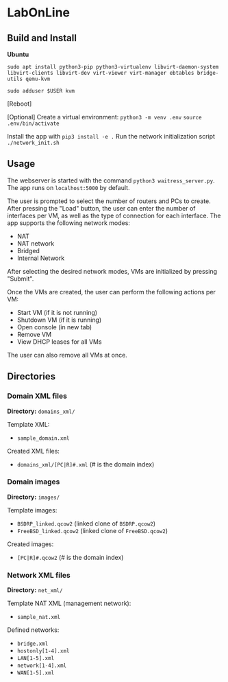 # LabOnLine

## Build and Install

**Ubuntu**

`sudo apt install python3-pip python3-virtualenv libvirt-daemon-system libvirt-clients libvirt-dev virt-viewer virt-manager ebtables bridge-utils qemu-kvm`

`sudo adduser $USER kvm`

[Reboot]

[Optional] Create a virtual environment:
`python3 -m venv .env`
`source .env/bin/activate`

Install the app with `pip3 install -e .`
Run the network initialization script `./network_init.sh`

## Usage

The webserver is started with the command `python3 waitress_server.py`.
The app runs on `localhost:5000` by default.

The user is prompted to select the number of routers and PCs to create.
After pressing the "Load" button, the user can enter the number of
interfaces per VM, as well as the type of connection for each interface.
The app supports the following network modes:

- NAT
- NAT network
- Bridged
- Internal Network

After selecting the desired network modes, VMs are initialized by pressing
"Submit".

Once the VMs are created, the user can perform the following actions per VM:

- Start VM (if it is not running)
- Shutdown VM (if it is running)
- Open console (in new tab)
- Remove VM
- View DHCP leases for all VMs

The user can also remove all VMs at once.


## Directories

### Domain XML files

**Directory:** `domains_xml/`

Template XML:
- `sample_domain.xml`

Created XML files:
- `domains_xml/[PC|R]#.xml`
(# is the domain index)

### Domain images

**Directory:** `images/`

Template images:
- `BSDRP_linked.qcow2` (linked clone of `BSDRP.qcow2`)
- `FreeBSD_linked.qcow2` (linked clone of `FreeBSD.qcow2`)

Created images: 
- `[PC|R]#.qcow2`
(# is the domain index)

### Network XML files

**Directory:** `net_xml/`

Template NAT XML (management network):
- `sample_nat.xml`

Defined networks:
- `bridge.xml`
- `hostonly[1-4].xml`
- `LAN[1-5].xml`
- `network[1-4].xml`
- `WAN[1-5].xml`
